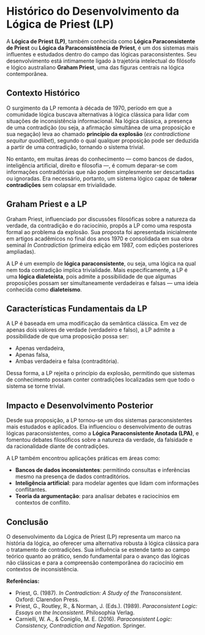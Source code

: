 # Histórico do Desenvolvimento da Lógica de Priest (LP)

A **Lógica de Priest (LP)**, também conhecida como **Lógica Paraconsistente de Priest** ou **Lógica da Paraconsistência de Priest**, é um dos sistemas mais influentes e estudados dentro do campo das lógicas paraconsistentes. Seu desenvolvimento está intimamente ligado à trajetória intelectual do filósofo e lógico australiano **Graham Priest**, uma das figuras centrais na lógica contemporânea.

## Contexto Histórico

O surgimento da LP remonta à década de 1970, período em que a comunidade lógica buscava alternativas à lógica clássica para lidar com situações de inconsistência informacional. Na lógica clássica, a presença de uma contradição (ou seja, a afirmação simultânea de uma proposição e sua negação) leva ao chamado **princípio da explosão** (*ex contradictione sequitur quodlibet*), segundo o qual qualquer proposição pode ser deduzida a partir de uma contradição, tornando o sistema trivial.

No entanto, em muitas áreas do conhecimento — como bancos de dados, inteligência artificial, direito e filosofia —, é comum deparar-se com informações contraditórias que não podem simplesmente ser descartadas ou ignoradas. Era necessário, portanto, um sistema lógico capaz de **tolerar contradições** sem colapsar em trivialidade.

## Graham Priest e a LP

Graham Priest, influenciado por discussões filosóficas sobre a natureza da verdade, da contradição e do raciocínio, propôs a LP como uma resposta formal ao problema da explosão. Sua proposta foi apresentada inicialmente em artigos acadêmicos no final dos anos 1970 e consolidada em sua obra seminal *In Contradiction* (primeira edição em 1987, com edições posteriores ampliadas).

A LP é um exemplo de **lógica paraconsistente**, ou seja, uma lógica na qual nem toda contradição implica trivialidade. Mais especificamente, a LP é uma **lógica dialeteísta**, pois admite a possibilidade de que algumas proposições possam ser simultaneamente verdadeiras e falsas — uma ideia conhecida como **dialeteísmo**.

## Características Fundamentais da LP

A LP é baseada em uma modificação da semântica clássica. Em vez de apenas dois valores de verdade (verdadeiro e falso), a LP admite a possibilidade de que uma proposição possa ser:

- Apenas verdadeira,
- Apenas falsa,
- Ambas verdadeira e falsa (contraditória).

Dessa forma, a LP rejeita o princípio da explosão, permitindo que sistemas de conhecimento possam conter contradições localizadas sem que todo o sistema se torne trivial.

## Impacto e Desenvolvimento Posterior

Desde sua proposição, a LP tornou-se um dos sistemas paraconsistentes mais estudados e aplicados. Ela influenciou o desenvolvimento de outras lógicas paraconsistentes, como a **Lógica Paraconsistente Anotada (LPA)**, e fomentou debates filosóficos sobre a natureza da verdade, da falsidade e da racionalidade diante de contradições.

A LP também encontrou aplicações práticas em áreas como:

- **Bancos de dados inconsistentes**: permitindo consultas e inferências mesmo na presença de dados contraditórios.
- **Inteligência artificial**: para modelar agentes que lidam com informações conflitantes.
- **Teoria da argumentação**: para analisar debates e raciocínios em contextos de conflito.

## Conclusão

O desenvolvimento da Lógica de Priest (LP) representa um marco na história da lógica, ao oferecer uma alternativa robusta à lógica clássica para o tratamento de contradições. Sua influência se estende tanto ao campo teórico quanto ao prático, sendo fundamental para o avanço das lógicas não clássicas e para a compreensão contemporânea do raciocínio em contextos de inconsistência.

**Referências:**

- Priest, G. (1987). *In Contradiction: A Study of the Transconsistent*. Oxford: Clarendon Press.
- Priest, G., Routley, R., & Norman, J. (Eds.). (1989). *Paraconsistent Logic: Essays on the Inconsistent*. Philosophia Verlag.
- Carnielli, W. A., & Coniglio, M. E. (2016). *Paraconsistent Logic: Consistency, Contradiction and Negation*. Springer.